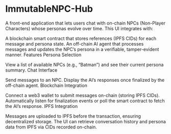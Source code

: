 # ImmutableNPC-Hub
A front-end application that lets users chat with on-chain NPCs (Non-Player Characters) whose personas evolve over time. This UI integrates with:

A blockchain smart contract that stores references (IPFS CIDs) for each message and persona state.
An off-chain AI agent that processes messages and updates the NPC’s persona in a verifiable, tamper-evident manner.
Features
Persona Selection

View a list of available NPCs (e.g., “Batman”) and see their current persona summary.
Chat Interface

Send messages to an NPC.
Display the AI’s responses once finalized by the off-chain agent.
Blockchain Integration

Connect a web3 wallet to submit messages on-chain (storing IPFS CIDs).
Automatically listen for finalization events or poll the smart contract to fetch the AI’s response.
IPFS Integration

Messages are uploaded to IPFS before the transaction, ensuring decentralized storage.
The UI can retrieve conversation history and persona data from IPFS via CIDs recorded on-chain.
